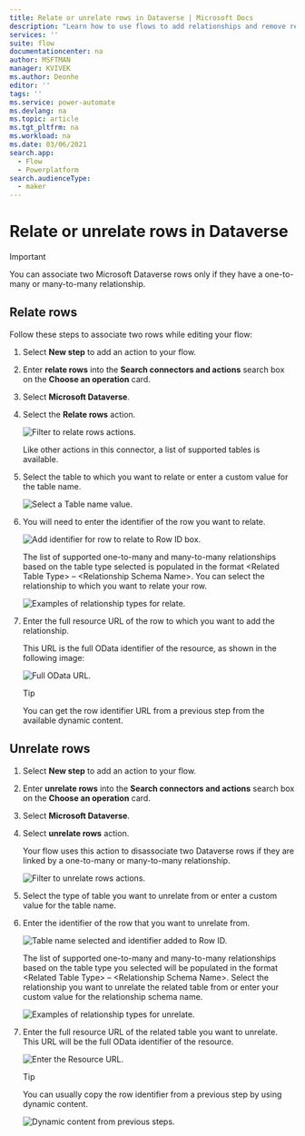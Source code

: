 ```yaml
---
title: Relate or unrelate rows in Dataverse | Microsoft Docs
description: "Learn how to use flows to add relationships and remove relationships among rows in Microsoft Dataverse."  
services: ''
suite: flow
documentationcenter: na
author: MSFTMAN
manager: KVIVEK
ms.author: Deonhe
editor: ''
tags: ''
ms.service: power-automate
ms.devlang: na
ms.topic: article
ms.tgt_pltfrm: na
ms.workload: na
ms.date: 03/06/2021
search.app: 
  - Flow
  - Powerplatform
search.audienceType: 
  - maker
---
```


# Relate or unrelate rows in Dataverse

>[!IMPORTANT]
>You can associate two Microsoft Dataverse rows only if they have a one-to-many or many-to-many relationship.<!-- Edit note: I don't think this topic is in the TOC. -->

## Relate rows

Follow these steps to associate two rows while editing your flow:

1. Select **New step** to add an action to your flow.

1. Enter **relate rows** into the **Search connectors and actions** search box on the **Choose an operation** card.

1. Select **Microsoft Dataverse**.

1. Select the **Relate rows** action.

   ![Filter to relate rows actions.](../media/relate-rows/relate-rows-action.png "Filter to relate rows actions")

   Like other actions in this connector, a list of supported tables is available.

1. Select the table to which you want to relate or enter a custom value for the table name.  

   ![Select a Table name value.](../media/relate-rows/table-name.png "Select a Table name value")

1. You will need to enter the identifier of the row you want to relate.  

   ![Add identifier for row to relate to Row ID box.](../media/relate-rows/identifier.png "Add identifier for row to relate to Row ID box")

   The list of supported one-to-many and many-to-many relationships based on the table type selected is populated in the format \<Related Table Type\> – \<Relationship Schema Name\>. You can select the relationship to which you want to relate your row.  

   ![Examples of relationship types for relate.](../media/relate-rows/relationship.png "Examples of relationship types for relate")

1. Enter the full resource URL of the row to which you want to add the relationship.

   This URL is the full OData identifier of the resource, as shown in the following image:  

   ![Full OData URL.](../media/relate-rows/relate-with-url.png "Full OData URL")

   >[!TIP]
   >You can get the row identifier URL from a previous step from the available dynamic content.  

## Unrelate rows

1. Select **New step** to add an action to your flow.

1. Enter **unrelate rows** into the **Search connectors and actions** search box on the **Choose an operation** card.

1. Select **Microsoft Dataverse**.

1. Select **unrelate rows** action.

   Your flow uses this action to disassociate two Dataverse rows if they are linked by a one-to-many or many-to-many relationship.

   ![Filter to unrelate rows actions.](../media/relate-rows/unrelate-action.png "Filter to unrelate rows actions")

1. Select the type of table you want to unrelate from or enter a custom value for the table name.

1. Enter the identifier of the row that you want to unrelate from.  

   ![Table name selected and identifier added to Row ID.](../media/relate-rows/unrelate-table-name-identifier.png "Table name selected and identifier added to Row ID")

   The list of supported one-to-many and many-to-many relationships based on the table type you selected will be populated in the format \<Related Table Type\> – \<Relationship Schema Name\>. Select the relationship you want to unrelate the related table from or enter your custom value for the relationship schema name.<!-- Edit note: From here the screenshots look different including name change from row to records. Maybe should be re-taken. -->

   ![Examples of relationship types for unrelate.](../media/dataverse-how-tos/32bf6c8258bd3cf157fc90e63853fac0.png "Examples of relationship types for unrelate")

1. Enter the full resource URL of the related table you want to unrelate. This URL will be the full OData identifier of the resource.  

   ![Enter the Resource URL.](../media/dataverse-how-tos/13117f752dc1c3ab791b59457712f4c9.png "Enter the Resource URL")

   >[!TIP]
   >You can usually copy the row identifier from a previous step by using dynamic content.<!-- Edit note: Do you mean URL not row ID. -->

   ![Dynamic content from previous steps.](../media/dataverse-how-tos/33403937ade7afee4e2583be75d81bc4.png "Dynamic content from previous steps")
